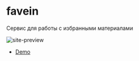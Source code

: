 # favein
Сервис для работы с избранными материалами

![site-preview](https://i.imgur.com/YykzxkB.png)
- [Demo](https://docs.google.com/presentation/d/1cnNhhiWkYmbqkm29V5s_1pyLF7clCcv3VEOhIfOsJlw/edit?usp=sharing)
